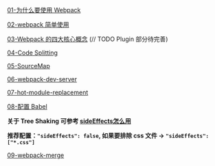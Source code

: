 [01-为什么要使用 Webpack](https://github.com/nbhaohao/webpack-notes/issues/1)

[02-webpack 简单使用](https://github.com/nbhaohao/webpack-notes/issues/2)

[03-Webpack 的四大核心概念](https://github.com/nbhaohao/webpack-notes/issues/3) (// TODO Plugin 部分待完善)

[04-Code Splitting](https://github.com/nbhaohao/webpack-notes/issues/4)

[05-SourceMap](https://github.com/nbhaohao/webpack-notes/issues/5)

[06-webpack-dev-server](https://github.com/nbhaohao/webpack-notes/issues/6)

[07-hot-module-replacement](https://github.com/nbhaohao/webpack-notes/issues/7)

[08-配置 Babel](https://github.com/nbhaohao/webpack-notes/issues/8)

**关于 Tree Shaking 可参考 [sideEffects怎么用](https://juejin.im/post/5b4ff9ece51d45190c18bb65)**

**推荐配置：`"sideEffects": false`, 如果要排除 css 文件 -> `"sideEffects": ["*.css"]`**

[09-webpack-merge](https://github.com/nbhaohao/webpack-notes/issues/9)